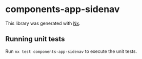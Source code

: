 # components-app-sidenav

This library was generated with [Nx](https://nx.dev).

## Running unit tests

Run `nx test components-app-sidenav` to execute the unit tests.
